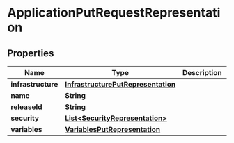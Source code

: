
# ApplicationPutRequestRepresentation

## Properties
Name | Type | Description | Notes
------------ | ------------- | ------------- | -------------
**infrastructure** | [**InfrastructurePutRepresentation**](InfrastructurePutRepresentation.md) |  |  [optional]
**name** | **String** |  |  [optional]
**releaseId** | **String** |  |  [optional]
**security** | [**List&lt;SecurityRepresentation&gt;**](SecurityRepresentation.md) |  |  [optional]
**variables** | [**VariablesPutRepresentation**](VariablesPutRepresentation.md) |  |  [optional]



